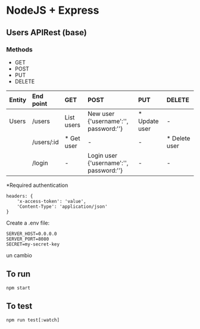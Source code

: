 # NodeJS + Express

## Users APIRest (base)
### Methods
- GET
- POST
- PUT 
- DELETE


| Entity  |End point  | GET  | POST  | PUT | DELETE  |
| :------------ | :------------ | :------------ | :------------ | :------------ | :------------ |
|  Users | /users  |  List users |  New user <br>{'username':'', password:''} | * Update user |  - |
|   | /users/:id  |  * Get user |  - | -  |  * Delete user |
|   |  /login |  - |  Login user <br>{'username':'', password:''}  | -  |  - |

*Required authentication
```
headers: {
	'x-access-token': 'value',
	'Content-Type': 'application/json'
}
```

Create a .env file:
```
SERVER_HOST=0.0.0.0
SERVER_PORT=8080
SECRET=my-secret-key
```

un cambio

## To run
```
npm start
```

## To test
```
npm run test[:watch]
```